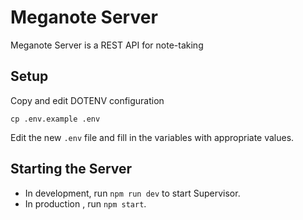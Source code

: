 # Meganote Server

Meganote Server is a REST API for note-taking

## Setup

Copy and edit DOTENV configuration

```shell
cp .env.example .env
```

Edit the new `.env` file and fill in the variables with appropriate values.

## Starting the Server

*  In development, run `npm run dev` to start Supervisor.
*  In production , run `npm start`.
